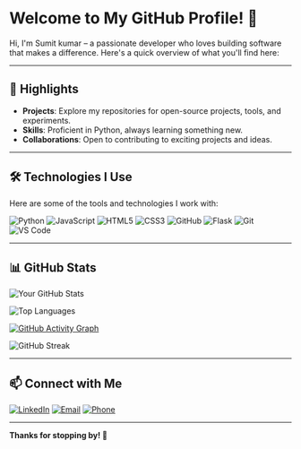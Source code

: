 # Welcome to My GitHub Profile! 👋

Hi, I'm Sumit kumar – a passionate developer who loves building software that makes a difference. Here's a quick overview of what you'll find here:

---

## 🌟 Highlights
- **Projects**: Explore my repositories for open-source projects, tools, and experiments.
- **Skills**: Proficient in Python, always learning something new.
- **Collaborations**: Open to contributing to exciting projects and ideas.

---

## 🛠️ Technologies I Use
Here are some of the tools and technologies I work with:

![Python](https://img.shields.io/badge/-Python-3776AB?style=flat-square&logo=python&logoColor=white)
![JavaScript](https://img.shields.io/badge/-JavaScript-F7DF1E?style=flat-square&logo=javascript&logoColor=black)
![HTML5](https://img.shields.io/badge/-HTML5-E34F26?style=flat-square&logo=html5&logoColor=white)
![CSS3](https://img.shields.io/badge/-CSS3-1572B6?style=flat-square&logo=css3&logoColor=white)
![GitHub](https://img.shields.io/badge/-GitHub-181717?style=flat-square&logo=github&logoColor=white)
![Flask](https://img.shields.io/badge/-Flask-000000?style=flat-square&logo=flask&logoColor=white)
![Git](https://img.shields.io/badge/-Git-F05032?style=flat-square&logo=git&logoColor=white)
![VS Code](https://img.shields.io/badge/-VS%20Code-007ACC?style=flat-square&logo=visual-studio-code&logoColor=white)

---

## 📊 GitHub Stats
![Your GitHub Stats](https://github-readme-stats.vercel.app/api?username=sumit007-ui&show_icons=true&theme=radical)

![Top Languages](https://github-readme-stats.vercel.app/api/top-langs/?username=sumit007-ui&layout=compact&theme=radical)

[![GitHub Activity Graph](https://github-readme-activity-graph.vercel.app/graph?username=sumit007-ui&theme=radical)](https://github.com/Ashutosh00710/github-readme-activity-graph)

![GitHub Streak](https://github-readme-streak-stats.herokuapp.com/?user=sumit007-ui&theme=radical)



---

## 📫 Connect with Me

[![LinkedIn](https://img.shields.io/badge/-LinkedIn-blue?style=flat-square&logo=linkedin&logoColor=white)]([https://www.linkedin.com/in/your-linkedin-id](https://www.linkedin.com/in/sumit-kumar-a0899b250/?utm_source=share&utm_campaign=share_via&utm_content=profile&utm_medium=android_app))
[![Email](https://img.shields.io/badge/-Email-D14836?style=flat-square&logo=gmail&logoColor=white)](mailto:sk78146083@gmail.com)
[![Phone](https://img.shields.io/badge/-Phone-25D366?style=flat-square&logo=whatsapp&logoColor=white)](tel:+918360671237)

---

**Thanks for stopping by! 🚀**


